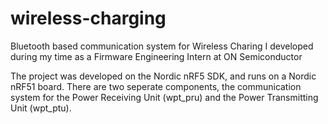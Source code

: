 # wireless-charging
Bluetooth based communication system for Wireless Charing I developed during my time as a Firmware Engineering Intern at ON Semiconductor

The project was developed on the Nordic nRF5 SDK, and runs on a Nordic nRF51 board. There are two seperate components, the communication system for the Power Receiving Unit (wpt_pru) and the Power Transmitting Unit (wpt_ptu).
